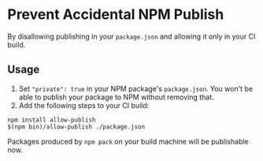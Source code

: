 # Prevent Accidental NPM Publish

By disallowing publishing in your `package.json` and allowing it only in your CI build.

## Usage

1. Set `"private": true` in your NPM package's `package.json`. You won't be able to publish your package to NPM without removing that.
2. Add the following steps to your CI build:

```
npm install allow-publish
$(npm bin)/allow-publish ./package.json
```

Packages produced by `npm pack` on your build machine will be publishable now.
